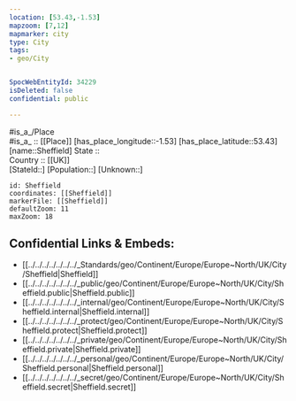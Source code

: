 ```yaml
---
location: [53.43,-1.53] 
mapzoom: [7,12] 
mapmarker: city 
type: City
tags:
- geo/City


SpocWebEntityId: 34229
isDeleted: false
confidential: public

---
```

#is_a_/Place  
#is_a_ :: [[Place]] 
[has_place_longitude::-1.53] 
[has_place_latitude::53.43] 
[name::Sheffield] 
State ::  
Country :: [[UK]]  
[StateId::] 
[Population::] 
[Unknown::] 


```leaflet
id: Sheffield
coordinates: [[Sheffield]] 
markerFile: [[Sheffield]] 
defaultZoom: 11 
maxZoom: 18
```


## Confidential Links & Embeds: 
- [[../../../../../../../_Standards/geo/Continent/Europe/Europe~North/UK/City/Sheffield|Sheffield]] 
- [[../../../../../../../_public/geo/Continent/Europe/Europe~North/UK/City/Sheffield.public|Sheffield.public]] 
- [[../../../../../../../_internal/geo/Continent/Europe/Europe~North/UK/City/Sheffield.internal|Sheffield.internal]] 
- [[../../../../../../../_protect/geo/Continent/Europe/Europe~North/UK/City/Sheffield.protect|Sheffield.protect]] 
- [[../../../../../../../_private/geo/Continent/Europe/Europe~North/UK/City/Sheffield.private|Sheffield.private]] 
- [[../../../../../../../_personal/geo/Continent/Europe/Europe~North/UK/City/Sheffield.personal|Sheffield.personal]] 
- [[../../../../../../../_secret/geo/Continent/Europe/Europe~North/UK/City/Sheffield.secret|Sheffield.secret]] 
